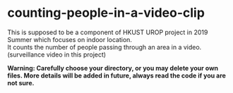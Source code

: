 # counting-people-in-a-video-clip
This is supposed to be a component of HKUST UROP project in 2019 Summer which focuses on indoor location.  
It counts the number of people passing through an area in a video. (surveillance video in this project)

**Warning: Carefully choose your directory, or you may delete your own files. More details will be added in future, always read the code if you are not sure.**
